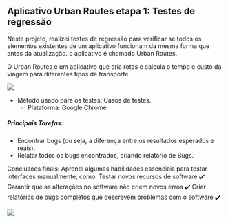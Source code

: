 ## Aplicativo Urban Routes etapa 1: Testes de regressão

Neste projeto, realizei testes de regressão para verificar se todos os elementos existentes de um aplicativo funcionam da mesma forma que antes da atualização. o aplicativo é chamado Urban Routes.

O Urban Routes é um aplicativo que cria rotas e calcula o tempo e custo da viagem para diferentes tipos de transporte.

<img src="C:\Users\champ\OneDrive\Documentos\App-Urban-Routes\imagens\APP Urban Routes.png"> 

* Método usado para os testes: Casos de testes.
  * Plataforma: Google Chrome

##### Principais Tarefas:
- Encontrar bugs (ou seja, a diferença entre os resultados esperados e reais).
- Relatar todos os bugs encontrados, criando relatório de Bugs.

Conclusões finais: Aprendi algumas habilidades essenciais para testar interfaces manualmente, como: Testar novos recursos de software ✔️ Garantir que as alterações no software não criem novos erros ✔️ Criar relatórios de bugs completos que descrevem problemas com o software ✔️

<img src="C:\Users\champ\OneDrive\Documentos\App-Urban-Routes\imagens\Projeto 1 Urban Routes.png"> 
